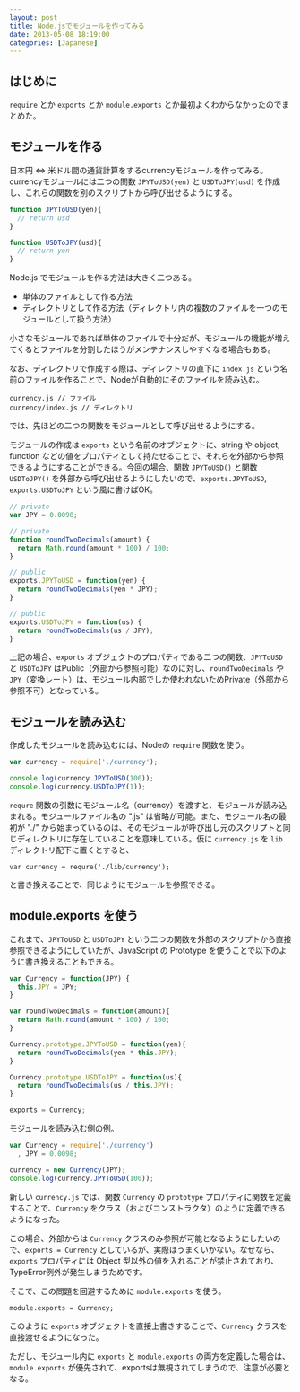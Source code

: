 ```yaml
---
layout: post
title: Node.jsでモジュールを作ってみる
date: 2013-05-08 18:19:00
categories: [Japanese]
---
```


## はじめに

`require` とか `exports` とか `module.exports` とか最初よくわからなかったのでまとめた。

## モジュールを作る

日本円 <=> 米ドル間の通貨計算をするcurrencyモジュールを作ってみる。currencyモジュールには二つの関数 `JPYToUSD(yen)` と `USDToJPY(usd)` を作成し、これらの関数を別のスクリプトから呼び出せるようにする。

```js
function JPYToUSD(yen){
  // return usd
}

function USDToJPY(usd){
  // return yen
}
```

Node.js でモジュールを作る方法は大きく二つある。

- 単体のファイルとして作る方法
- ディレクトリとして作る方法（ディレクトリ内の複数のファイルを一つのモジュールとして扱う方法）

小さなモジュールであれば単体のファイルで十分だが、モジュールの機能が増えてくるとファイルを分割したほうがメンテナンスしやすくなる場合もある。

なお、ディレクトリで作成する際は、ディレクトリの直下に `index.js` という名前のファイルを作ることで、Nodeが自動的にそのファイルを読み込む。

```
currency.js // ファイル
currency/index.js // ディレクトリ
```

では、先ほどの二つの関数をモジュールとして呼び出せるようにする。

モジュールの作成は `exports` という名前のオブジェクトに、string や object, function などの値をプロパティとして持たせることで、それらを外部から参照できるようにすることができる。今回の場合、関数 `JPYToUSD()` と関数 `USDToJPY()` を外部から呼び出せるようにしたいので、`exports.JPYToUSD`, `exports.USDToJPY` という風に書けばOK。

```js
// private
var JPY = 0.0098;

// private
function roundTwoDecimals(amount) {
  return Math.round(amount * 100) / 100;
}

// public
exports.JPYToUSD = function(yen) {
  return roundTwoDecimals(yen * JPY);
}

// public
exports.USDToJPY = function(us) {
  return roundTwoDecimals(us / JPY);
}
```

上記の場合、`exports` オブジェクトのプロパティである二つの関数、`JPYToUSD` と `USDToJPY` はPublic（外部から参照可能）なのに対し、`roundTwoDecimals` や `JPY`（変換レート）は、モジュール内部でしか使われないためPrivate（外部から参照不可）となっている。

## モジュールを読み込む

作成したモジュールを読み込むには、Nodeの `require` 関数を使う。

```js
var currency = require('./currency');

console.log(currency.JPYToUSD(100));
console.log(currency.USDToJPY(1));
```

`requre` 関数の引数にモジュール名（currency）を渡すと、モジュールが読み込まれる。モジュールファイル名の ".js" は省略が可能。また、モジュール名の最初が "./" から始まっているのは、そのモジュールが呼び出し元のスクリプトと同じディレクトリに存在していることを意味している。仮に `currency.js` を `lib` ディレクトリ配下に置くとすると、

    var currency = requre('./lib/currency');

と書き換えることで、同じようにモジュールを参照できる。

## module.exports を使う

これまで、`JPYToUSD` と `USDToJPY` という二つの関数を外部のスクリプトから直接参照できるようにしていたが、JavaScript の Prototype を使うことで以下のように書き換えることもできる。

```js
var Currency = function(JPY) {
  this.JPY = JPY;
}

var roundTwoDecimals = function(amount){
  return Math.round(amount * 100) / 100;
}

Currency.prototype.JPYToUSD = function(yen){
  return roundTwoDecimals(yen * this.JPY);
}

Currency.prototype.USDToJPY = function(us){
  return roundTwoDecimals(us / this.JPY);
}

exports = Currency;
```

モジュールを読み込む側の例。

```js
var Currency = require('./currency')
  , JPY = 0.0098;

currency = new Currency(JPY);
console.log(currency.JPYToUSD(100));
```

新しい `currency.js` では、関数 `Currency` の `prototype` プロパティに関数を定義することで、`Currency` をクラス（およびコンストラクタ）のように定義できるようになった。

この場合、外部からは `Currency` クラスのみ参照が可能となるようにしたいので、`exports = Currency` としているが、実際はうまくいかない。なぜなら、`exports` プロパティには Object 型以外の値を入れることが禁止されており、TypeError例外が発生しまうためです。

そこで、この問題を回避するために `module.exports` を使う。

    module.exports = Currency;

このように `exports` オブジェクトを直接上書きすることで、`Currency` クラスを直接渡せるようになった。

ただし、モジュール内に `exports` と `module.exports` の両方を定義した場合は、`module.exports` が優先されて、exportsは無視されてしまうので、注意が必要となる。

